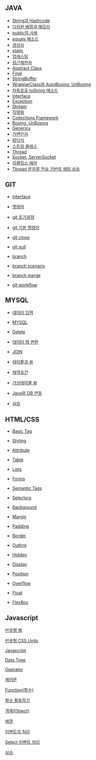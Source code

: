 ## JAVA

* [String과 Hashcode](https://github.com/Developer-SeongBeomPark/multicampus/blob/master/TIL_1.md)
* [다차원 배열과 메모리](https://github.com/Developer-SeongBeomPark/multicampus/blob/master/TIL_2.md)
* [public의 사용](https://github.com/Developer-SeongBeomPark/multicampus/blob/master/TIL_3.md)
* [equals 메소드](https://github.com/Developer-SeongBeomPark/multicampus/blob/master/TIL_4.md)
* [생성자](https://github.com/Developer-SeongBeomPark/multicampus/blob/master/TIL_4.md)
* [static](https://github.com/Developer-SeongBeomPark/multicampus/blob/master/TIL_4.md)
* [업캐스팅](https://github.com/Developer-SeongBeomPark/multicampus/blob/master/TIL_5.md)
* [접근제한자](https://github.com/Developer-SeongBeomPark/multicampus/blob/master/TIL_8.md)
* [Abstract Class](https://github.com/Developer-SeongBeomPark/multicampus/blob/master/TIL_9.md)
* [Final](https://github.com/Developer-SeongBeomPark/multicampus/blob/master/TIL_9.md)
* [StringBuffer](https://github.com/Developer-SeongBeomPark/multicampus/blob/master/TIL_9.md)
* [WrapperClass와 AutoBoxing, UnBoxing](https://github.com/Developer-SeongBeomPark/multicampus/blob/master/TIL_9.md)
* [자동호출 toString 메소드](https://github.com/Developer-SeongBeomPark/multicampus/blob/master/TIL_9.md)
* [Interface](https://github.com/Developer-SeongBeomPark/multicampus/blob/master/TiL_10.md)
* [Exception](https://github.com/Developer-SeongBeomPark/multicampus/blob/master/TiL_10.md)
* [Stream](https://github.com/Developer-SeongBeomPark/multicampus/blob/master/TiL_10.md)
* [직렬화](https://github.com/Developer-SeongBeomPark/multicampus/blob/master/TIL_11.md)
* [Collections Framework](https://github.com/Developer-SeongBeomPark/multicampus/blob/master/TIL_11.md)
* [Boxing, UnBoxing](https://github.com/Developer-SeongBeomPark/multicampus/blob/master/TIL_12.md)
* [Generics](https://github.com/Developer-SeongBeomPark/multicampus/blob/master/TIL_12.md)
* [가변인자](https://github.com/Developer-SeongBeomPark/multicampus/blob/master/TIL_12.md)
* [람다식](https://github.com/Developer-SeongBeomPark/multicampus/blob/master/TIL_12.md)
* [스트림 클래스](https://github.com/Developer-SeongBeomPark/multicampus/blob/master/TIL_12.md)
* [Thread](https://github.com/Developer-SeongBeomPark/multicampus/blob/master/TIL_13.md)
* [Socket, ServerSocket](https://github.com/Developer-SeongBeomPark/multicampus/blob/master/TIL_13.md)
* [이클립스 에러](https://github.com/Developer-SeongBeomPark/multicampus/blob/master/TIL_13.md)
* [Thread 문자열 전송 기반의 채팅 실습](https://github.com/Developer-SeongBeomPark/multicampus/blob/master/TIL_13.md)









## GIT

* [Interface](https://github.com/Developer-SeongBeomPark/multicampus/blob/master/TIL_6(git_1).md)

* [명령어](https://github.com/Developer-SeongBeomPark/multicampus/blob/master/TIL_6(git_1).md)

* [git 초기설정](https://github.com/Developer-SeongBeomPark/multicampus/blob/master/TIL_6(git_1).md)

* [git 기본 명령어](https://github.com/Developer-SeongBeomPark/multicampus/blob/master/TIL_6(git_1).md)

* [git clone](https://github.com/Developer-SeongBeomPark/multicampus/blob/master/TIL_7(git_2).md)

* [git pull](https://github.com/Developer-SeongBeomPark/multicampus/blob/master/TIL_7(git_2).md)

* [branch](https://github.com/Developer-SeongBeomPark/multicampus/blob/master/TIL_7(git_2).md)

* [branch scenario](https://github.com/Developer-SeongBeomPark/multicampus/blob/master/TIL_7(git_2).md)

* [branch merge](https://github.com/Developer-SeongBeomPark/multicampus/blob/master/TIL_7(git_2).md)

* [git workflow](https://github.com/Developer-SeongBeomPark/multicampus/blob/master/TIL_7(git_2).md)

  





## MYSQL

- [데이터 입력](https://github.com/Developer-SeongBeomPark/multicampus/blob/master/TIL_14.md)

- [MYSQL](https://github.com/Developer-SeongBeomPark/multicampus/blob/master/TIL_14.md)

- [Delete](https://github.com/Developer-SeongBeomPark/multicampus/blob/master/TIL_15.md)

- [데이터 형 변환](https://github.com/Developer-SeongBeomPark/multicampus/blob/master/TIL_15.md)

- [JOIN](https://github.com/Developer-SeongBeomPark/multicampus/blob/master/TIL_15.md)

- [테이블과 뷰](https://github.com/Developer-SeongBeomPark/multicampus/blob/master/TIL_15.md)

- [제약조건](https://github.com/Developer-SeongBeomPark/multicampus/blob/master/TIL_15.md)

- [가상테이블 뷰](https://github.com/Developer-SeongBeomPark/multicampus/blob/master/TIL_15.md)

- [Java와 DB 연동](https://github.com/Developer-SeongBeomPark/multicampus/blob/master/TIL_16.md)

- [실습](https://github.com/Developer-SeongBeomPark/multicampus/blob/master/TIL_16.md)

  
  
  





## HTML/CSS

- [Basic Tag](https://github.com/Developer-SeongBeomPark/multicampus/blob/master/TIL_18.md)

- [Styling](https://github.com/Developer-SeongBeomPark/multicampus/blob/master/TIL_18.md)

- [Attribute](https://github.com/Developer-SeongBeomPark/multicampus/blob/master/TIL_18.md)

- [Table](https://github.com/Developer-SeongBeomPark/multicampus/blob/master/TIL_19.md)

- [Lists](https://github.com/Developer-SeongBeomPark/multicampus/blob/master/TIL_19.md)

- [Forms](https://github.com/Developer-SeongBeomPark/multicampus/blob/master/TIL_19.md)

- [Semantic Tags](https://github.com/Developer-SeongBeomPark/multicampus/blob/master/TIL_19.md)

- [Selectors](https://github.com/Developer-SeongBeomPark/multicampus/blob/master/TIL_20.md)

- [Background](https://github.com/Developer-SeongBeomPark/multicampus/blob/master/TIL_20.md)

- [Margin](https://github.com/Developer-SeongBeomPark/multicampus/blob/master/TIL_20.md)

- [Padding](https://github.com/Developer-SeongBeomPark/multicampus/blob/master/TIL_20.md)

- [Border](https://github.com/Developer-SeongBeomPark/multicampus/blob/master/TIL_20.md)

- [Outline](https://github.com/Developer-SeongBeomPark/multicampus/blob/master/TIL_20.md)

- [Hidden](https://github.com/Developer-SeongBeomPark/multicampus/blob/master/TIL_20.md)

- [Display](https://github.com/Developer-SeongBeomPark/multicampus/blob/master/TIL_20.md)

- [Position](https://github.com/Developer-SeongBeomPark/multicampus/blob/master/TIL_20.md)

- [Overflow](https://github.com/Developer-SeongBeomPark/multicampus/blob/master/TIL_20.md)

- [Float](https://github.com/Developer-SeongBeomPark/multicampus/blob/master/TIL_20.md)

- [FlexBox](https://github.com/Developer-SeongBeomPark/multicampus/blob/master/TIL_20.md)

  
  
  

## Javascript

[반응형 웹](https://github.com/Developer-SeongBeomPark/multicampus/blob/master/TIL_21.md)

[반응형 CSS Units](https://github.com/Developer-SeongBeomPark/multicampus/blob/master/TIL_21.md)

[Javascript](https://github.com/Developer-SeongBeomPark/multicampus/blob/master/TIL_21.md)

[Data Type](https://github.com/Developer-SeongBeomPark/multicampus/blob/master/TIL_21.md)

[Operator](https://github.com/Developer-SeongBeomPark/multicampus/blob/master/TIL_21.md)

[제어문](https://github.com/Developer-SeongBeomPark/multicampus/blob/master/TIL_22.md)

[Function(함수)](https://github.com/Developer-SeongBeomPark/multicampus/blob/master/TIL_22.md)

[함수 활용하기](https://github.com/Developer-SeongBeomPark/multicampus/blob/master/TIL_23.md)

[객체(Object)](https://github.com/Developer-SeongBeomPark/multicampus/blob/master/TIL_23.md)

[배열](https://github.com/Developer-SeongBeomPark/multicampus/blob/master/TIL_23.md)

[이벤트의 처리](https://github.com/Developer-SeongBeomPark/multicampus/blob/master/TIL_24.md)

[Select 이벤트 처리](https://github.com/Developer-SeongBeomPark/multicampus/blob/master/TIL_24.md)

[실습](https://github.com/Developer-SeongBeomPark/multicampus/blob/master/TIL_24.md)
